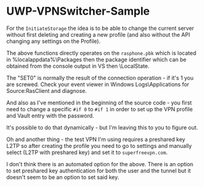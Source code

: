 # UWP-VPNSwitcher-Sample

For the `InitiateStorage` the idea is to be able to change the current server without first deleting and creating a new profile (and also without the API changing any settings on the Profile).

The above functions directly operates on the `rasphone.pbk` which is located in %localappdata%\Packages then the package identifier which can be obtained from the console output in VS then \LocalState.

The "SET0" is normally the result of the connection operation - if it's 1 you are screwed. Check your event viewer in Windows Logs\Applications for Source:RasClient and diagnose.

And also as I've mentioned in the beginning of the source code - you first need to change a specific `#if 0` to `#if 1` in order to set up the VPN profile and Vault entry with the password.

It's possible to do that dynamically - but I'm leaving this to you to figure out.

Oh and another thing - the test VPN I'm using requires a preshared key L2TP so after creating the profile you need to go to settings and manually select (L2TP with preshared key) and set it to `superfreevpn.com`.

I don't think there is an automated option for the above. There is an option to set preshared key authentication for both the user and the tunnel but it doesn't seem to be an option to set said key.
